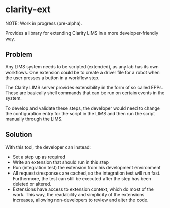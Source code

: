 # clarity-ext
NOTE: Work in progress (pre-alpha).

Provides a library for extending Clarity LIMS in a more developer-friendly way.

## Problem 
Any LIMS system needs to be scripted (extended), as any lab has its own workflows. One extension could
be to create a driver file for a robot when the user presses a button in a workflow step.

The Clarity LIMS server provides extensibility in the form of so called EPPs. These are basically
shell commands that can be run on certain events in the system.

To develop and validate these steps, the developer would need to change the configuration entry for the
script in the LIMS and then run the script manually through the LIMS.

## Solution
With this tool, the developer can instead:
  * Set a step up as required
  * Write an extension that should run in this step
  * Run (integration test) the extension from his development environment
  * All requests/responses are cached, so the integration test will run fast. Furthermore, the test
    can still be executed after the step has been deleted or altered. 
  * Extensions have access to extension context, which do most of the work. This way, the readability 
    and simplicity of the extensions increases, allowing non-developers to review and alter the code.

